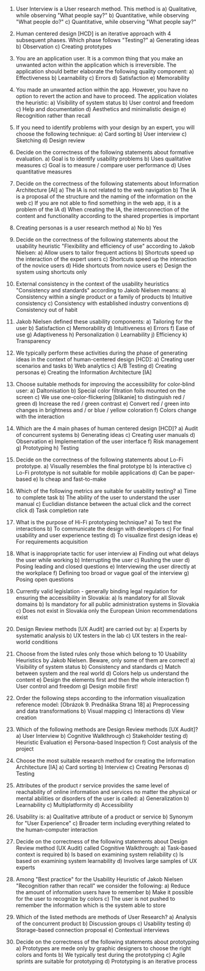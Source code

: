1. User Interview is a User research method. This method is
	a) Qualitative, while observing "What people say?"
	b) Quantitative, while observing "What people do?"
	c) Quantitative, while observing "What people say?"

2. Human centered design [HCD] is an iterative approach with 4 subsequent phases. Which phase follows "Testing?"
	a) Generating ideas
	b) Observation
	c) Creating prototypes

3. You are an application user. It is a common thing that you make an unwanted acton within the application which is irreversible. The application should better elaborate the following quality component:
	a) Effectiveness
	b) Learnability
	c) Errors
	d) Satisfaction
	e) Memorability

4. You made an unwanted action within the app. However, you have no option to revert the action and have to proceed. The application violates the heuristic:
	a) Visibility of system status
	b) User control and freedom
	c) Help and documentation
	d) Aesthetics and minimalistic design
	e) Recognition rather than recall

5. If you need to identify problems with your design by an expert, you will choose the following technique:
	a) Card sorting
	b) User interview
	c) Sketching
	d) Design review

6. Decide on the correctness of the following statements about formative evaluation.
	a) Goal is to identify usability problems
	b) Uses qualitative measures
	c) Goal is to measure / compare user performance
	d) Uses quantitative measures

7. Decide on the correctness of the following statements about Information Architecture [AI]
	a) The IA is not related to the web navigation
	b) The IA is a proposal of the structure and the naming of the information on the web
	c) If you are not able to find something in the web app, it is a problem of the IA
	d) When creating the IA, the interconnection of the content and functionality according to the shared properties is important

8. Creating personas is a user research method
	a) No
	b) Yes

9. Decide on the correctness of the following statements about  the usability heuristic "Flexibility and efficiency of use" according to Jakob Nielsen:
	a) Allow users to tailor frequent actions
	b) Shortcuts speed up the interaction of the expert users
	c) Shortcuts speed up the interaction of the novice users
	d) Hide shortcuts from novice users
	e) Design the system using shortcuts only

10. External consistency in the context of the usability heuristics "Consistency and standards" according to Jakob Nielsen means:
	a) Consistency within a single product or a family of products
	b) Intuitive consistency
	c) Consistency with established industry conventions
	d) Consistency out of habit

11. Jakob Nielsen defined these usability components:
	a) Tailoring for the user
	b) Satisfaction
	c) Memorability
	d) Intuitiveness
	e) Errors
	f) Ease of use
	g) Adaptiveness
	h) Personalization
	i) Learnability
	j) Efficiency
	k) Transparency

12. We typically perform these activities during the phase of generating ideas in the context of human-centered design [HCD]:
	a) Creating user scenarios and tasks
	b) Web analytics
	c) A/B Testing
	d) Creating personas
	e) Creating the Information Architecture [IA]

13. Choose suitable methods for improving the accessibility for color-blind user:
	a) Daltonisation
	b) Special color filtration foils mounted on the screen
	c) We use one-color-flickering [blikanie] to distinguish red / green
	d) Increase the red / green contrast
	e) Convert red / green into changes in brightness and / or blue / yellow coloration
	f) Colors change with the interaction

14. Which are the 4 main phases of human centered design [HCD]?
	a) Audit of concurrent systems
	b) Generating ideas
	c) Creating user manuals
	d) Observation
	e) Implementation of the user interface
	f) Risk management
	g) Prototyping
	h) Testing

15. Decide on the correctness of the following statements about Lo-Fi prototype.
	a) Visually resembles the final prototype
	b) Is interactive
	c) Lo-Fi prototype is not suitable for mobile applications
	d) Can be paper-based
	e) Is cheap and fast-to-make

16. Which of the following metrics are suitable for usability testing?
	a) Time to complete task
	b) The ability of the user to understand the user manual
	c) Euclidian distance between the actual click and the correct click
	d) Task completion rate

17. What is the purpose of Hi-Fi prototyping technique?
	a) To test the interactions
	b) To communicate the design with developers
	c) For final usability and user experience testing
	d) To visualize first design ideas
	e) For requirements acquisition

18. What is inappropriate tactic for user interview
	a) Finding out what delays the user while working
	b) Interrupting the user
	c) Rushing the user
	d) Posing leading and closed questions
	e) Interviewing the user directly at the workplace
	f) Defining too broad or vague goal of the interview
	g) Posing open questions

19. Currently valid legislation - generally binding legal regulation for ensuring the accessibility in Slovakia:
	a) Is mandatory for all Slovak domains
	b) Is mandatory for all public administration systems in Slovakia
	c) Does not exist in Slovakia only the European Union recommendations exist

20. Design Review methods [UX Audit] are carried out by:
	a) Experts by systematic analysis
	b) UX testers in the lab
	c) UX testers in the real-world conditions

21. Choose from the listed rules only those which belong to 10 Usability Heuristics by Jakob Nielsen. Beware, only some of them are correct!
	a) Visibility of system status
	b) Consistency and standards
	c) Match between system and the real world
	d) Colors help us understand the content
	e) Design the elements first and then the whole interaction
	f) User control and freedom
	g) Design mobile first!

22. Order the following steps according to the information visualization reference model: [Obrázok 9. Prednáška Strana 18]
	a)  Preprocessing and data transformations
	b) Visual mapping
	c) Interactions
	d) View creation

23. Which of the following methods are Design Review methods [UX Audit]?
	a) User Interview
	b) Cognitive Walkthrough 
	c) Stakeholder testing
	d) Heuristic Evaluation
	e) Persona-based Inspection
	f) Cost analysis of the project

24. Choose the most suitable research method for creating the Information Architecture [IA]
	a) Card sorting
	b) Interview
	c) Creating Personas
	d) Testing

25. Attributes of the product r service provides the same level of reachability of online information and services no matter the physical or mental abilities or disorders of the user is called:
	a) Generalization
	b) Learnability
	c) Multiplatformity
	d) Accessibility

26. Usability is:
	a) Qualitative attribute of a product or service
	b) Synonym for "User Experience"
	c) Broader term including everything related to the human-computer interaction

27. Decide on the correctness of the following statements about Design Review method (UX Audit) called Cognitive Walkthrough:
	a) Task-based context is required
	b) Is based on examining system reliability
	c) Is based on examining system learnability
	d) Involves large samples of UX experts

28. Among "Best practice" for the Usability Heuristic of Jakob Nielsen "Recognition rather than recall" we consider the following:
	a) Reduce the amount of information users have to remember
	b) Make it possible for the user to recognize by colors
	c) The user is not pushed to remember the information which is the system able to store

29. Which of the listed methods are methods of User Research?
	a) Analysis of the concurrent product
	b) Discussion groups
	c) Usability testing
	d) Storage-based connection proposal
	e) Contextual interviews

30. Decide on the correctness of the following statements about prototyping
	a) Prototypes are mede only by graphic designers to choose the right colors and fonts
	b) We typically test during the prototyping
	c) Agile sprints are suitable for prototyping
	d) Prototyping is an iterative process